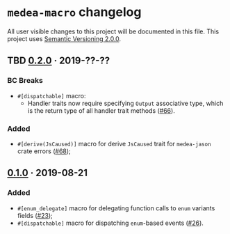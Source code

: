 `medea-macro` changelog
=======================

All user visible changes to this project will be documented in this file. This project uses [Semantic Versioning 2.0.0].




## TBD [0.2.0] · 2019-??-??
[0.2.0]: /../../tree/medea-macro-0.2.0/crates/medea-macro

### BC Breaks

- `#[dispatchable]` macro:
    - Handler traits now require specifying `Output` associative type, which is the return type of all handler trait methods ([#66](/../../pull/66)).

### Added

- `#[derive(JsCaused)]` macro for derive `JsCaused` trait for `medea-jason` crate errors ([#68](/../../pull/68));




## [0.1.0] · 2019-08-21
[0.1.0]: /../../tree/medea-macro-0.1.0/crates/medea-macro

### Added

- `#[enum_delegate]` macro for delegating function calls to `enum` variants fields ([#23](/../../pull/23));
- `#[dispatchable]` macro for dispatching `enum`-based events ([#26](/../../pull/26)).





[Semantic Versioning 2.0.0]: https://semver.org
